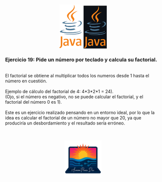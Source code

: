 <p align="center">
  <img src="https://raw.githubusercontent.com/APoves/Java/main/claro.png#gh-light-mode-only" alt="Logo modo claro" width="75">
  <img src="https://raw.githubusercontent.com/APoves/Java/main/oscuro.png#gh-dark-mode-only" alt="Logo modo oscuro" width="75">
</p>


### Ejercicio 19: Pide un número por teclado y calcula su factorial.
<br>
El factorial se obtiene al multiplicar todos los numeros desde 1 hasta el número en cuestión.
<br>
<br>    
Ejemplo de cálculo del factorial de 4:  4*3*2*1 = 24).
<br>
(Ojo, si el número es negativo, no se puede calcular el factorial, y el factorial del número 0 es 1).
<br>
<br>
Este es un ejercicio realizado pensando en un entorno ideal, por lo que la idea es calcular el factorial de un número no mayor que 20, ya que produciría un desbordamiento y el resultado sería erróneo.
<br>
<br>
<br>


<p align="center">
<img src="https://github.com/APoves/APoves/blob/main/logo.png" alt="Mi Logo" width="120"/>
</p>
